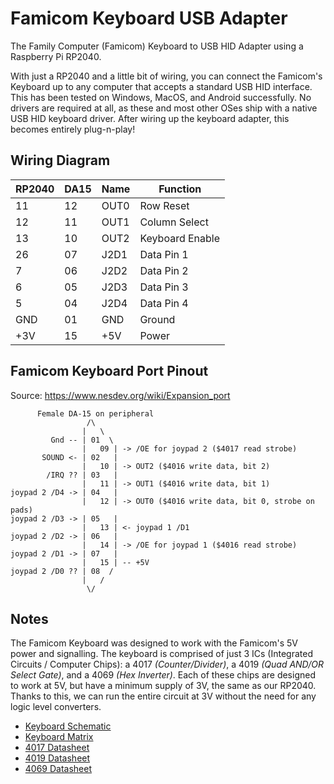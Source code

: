 # Famicom Keyboard USB Adapter
The Family Computer (Famicom) Keyboard to USB HID Adapter using a Raspberry Pi RP2040.

With just a RP2040 and a little bit of wiring, you can connect the Famicom's Keyboard up to any computer that accepts a standard USB HID interface. This has been tested on Windows, MacOS, and Android successfully. No drivers are required at all, as these and most other OSes ship with a native USB HID keyboard driver. After wiring up the keyboard adapter, this becomes entirely plug-n-play!




## Wiring Diagram

| RP2040 | DA15 | Name | Function        |
| ------ | ---- | ---- | --------------- |
|     11 |   12 | OUT0 | Row Reset       |
|     12 |   11 | OUT1 | Column Select   |
|     13 |   10 | OUT2 | Keyboard Enable |  
|     26 |   07 | J2D1 | Data Pin 1      |
|      7 |   06 | J2D2 | Data Pin 2      |
|      6 |   05 | J2D3 | Data Pin 3      |
|      5 |   04 | J2D4 | Data Pin 4      |
|    GND |   01 |  GND | Ground          |
|    +3V |   15 |  +5V | Power           |




## Famicom Keyboard Port Pinout

Source: https://www.nesdev.org/wiki/Expansion_port
```
      Female DA-15 on peripheral
                 /\
                |   \
         Gnd -- | 01  \
                |   09 | -> /OE for joypad 2 ($4017 read strobe)
       SOUND <- | 02   |
                |   10 | -> OUT2 ($4016 write data, bit 2)
        /IRQ ?? | 03   |
                |   11 | -> OUT1 ($4016 write data, bit 1)
joypad 2 /D4 -> | 04   |
                |   12 | -> OUT0 ($4016 write data, bit 0, strobe on pads)
joypad 2 /D3 -> | 05   |
                |   13 | <- joypad 1 /D1
joypad 2 /D2 -> | 06   |
                |   14 | -> /OE for joypad 1 ($4016 read strobe)
joypad 2 /D1 -> | 07   |
                |   15 | -- +5V
joypad 2 /D0 ?? | 08  /
                |   /
                 \/
```




## Notes

The Famicom Keyboard was designed to work with the Famicom's 5V power and signalling. The keyboard is comprised of just 3 ICs (Integrated Circuits / Computer Chips): a 4017 *(Counter/Divider)*, a 4019 *(Quad AND/OR Select Gate)*, and a 4069 *(Hex Inverter)*. Each of these chips are designed to work at 5V, but have a minimum supply of 3V, the same as our RP2040. Thanks to this, we can run the entire circuit at 3V without the need for any logic level converters.

* [Keyboard Schematic](https://ia800502.us.archive.org/5/items/fc-factory-cpu-schematic-scan/FC%20Family%20Basic%20Keyboard%20and%20Sound%20Circuit%20Schematic.png)
* [Keyboard Matrix](https://ia800502.us.archive.org/5/items/fc-factory-cpu-schematic-scan/FC%20Keyboard%20Key%20Schematic.png)
* [4017 Datasheet](https://www.ti.com/lit/ds/symlink/cd4017b.pdf)
* [4019 Datasheet](https://www.ti.com/lit/ds/symlink/cd4019b.pdf)
* [4069 Datasheet](https://www.ti.com/lit/ds/symlink/cd4069ub.pdf)

